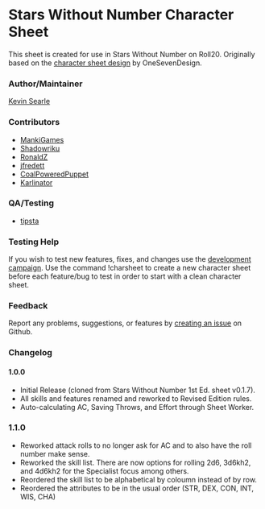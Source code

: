 # Stars Without Number Character Sheet

This sheet is created for use in Stars Without Number on Roll20. Originally based on the [character sheet design](http://www.onesevendesign.com/swn_charsheets_oneseven.pdf) by OneSevenDesign.

### Author/Maintainer

[Kevin Searle](https://app.roll20.net/users/565104/)

### Contributors

* [MankiGames](https://github.com/MankiGames)
* [Shadowriku](https://github.com/Shadowriku)
* [RonaldZ](https://github.com/RonaldZ)
* [jfredett](https://github.com/jfredett)
* [CoalPoweredPuppet](https://github.com/CoalPoweredPuppet)
* [Karlinator](https://github.com/Karlinator)

### QA/Testing

* [tipsta](https://github.com/mistatipsta)

### Testing Help

If you wish to test new features, fixes, and changes use the [development campaign](https://app.roll20dev.net/join/39986/aOV4kg). Use the command !charsheet to create a new character sheet before each feature/bug to test in order to start with a clean character sheet.

### Feedback

Report any problems, suggestions, or features by [creating an issue](https://github.com/kevinsearle/roll20-character-sheets/issues) on Github.

### Changelog

#### 1.0.0

* Initial Release (cloned from Stars Without Number 1st Ed. sheet v0.1.7).
* All skills and features renamed and reworked to Revised Edition rules.
* Auto-calculating AC, Saving Throws, and Effort through Sheet Worker.

### 1.1.0

* Reworked attack rolls to no longer ask for AC and to also have the roll number make sense.
* Reworked the skill list. There are now options for rolling 2d6, 3d6kh2, and 4d6kh2 for the Specialist focus among others.
* Reordered the skill list to be alphabetical by coloumn instead of by row.
* Reordered the attributes to be in the usual order (STR, DEX, CON, INT, WIS, CHA)
